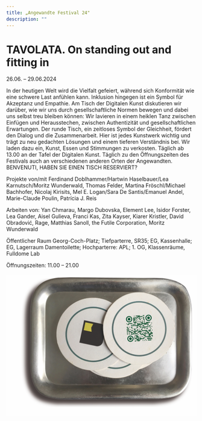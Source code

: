 ```yaml
---
title: „Angewandte Festival 24"
description: ""
---
```

# TAVOLATA. On standing out and fitting in
26.06. – 29.06.2024

In der heutigen Welt wird die Vielfalt gefeiert, während sich Konformität wie eine schwere Last anfühlen kann. Inklusion hingegen ist ein Symbol für Akzeptanz und Empathie. Am Tisch der Digitalen Kunst diskutieren wir darüber, wie wir uns durch gesellschaftliche Normen bewegen und dabei uns selbst treu bleiben können: Wir lavieren in einem heiklen Tanz zwischen Einfügen und Herausstechen, zwischen Authentizität und gesellschaftlichen Erwartungen. Der runde Tisch, ein zeitloses Symbol der Gleichheit, fördert den Dialog und die Zusammenarbeit. Hier ist jedes Kunstwerk wichtig und trägt zu neu gedachten Lösungen und einem tieferen Verständnis bei. Wir laden dazu ein, Kunst, Essen und Stimmungen zu verkosten. Täglich ab 13.00 an der Tafel der Digitalen Kunst. Täglich zu den Öffnungszeiten des Festivals auch an verschiedenen anderen Orten der Angewandten. BENVENUTI, HABEN SIE EINEN TISCH RESERVIERT?

Projekte von/mit Ferdinand Doblhammer/Hartwin Haselbauer/Lea Karnutsch/Moritz Wunderwald, Thomas Felder, Martina Fröschl/Michael Bachhofer, Nicolaj Kirisits, Mel E. Logan/Sara De Santis/Emanuel Andel, Marie-Claude Poulin, Patrícia J. Reis

Arbeiten von: Yan Chmarau, Margo Dubovska, Element Lee, Isidor Forster, Lea Gander, Aisel Gulieva, Franci Kas, Zita Kayser, Kiarer Kristler, David Obradović, Rage, Matthias Sanoll, the Futile Corporation, Moritz Wunderwald

Öffentlicher Raum Georg-Coch-Platz; Tiefparterre, SR35; EG, Kassenhalle; EG, Lagerraum Damentoilette; Hochparterre: APL; 1. OG, Klassenräume, Fulldome Lab

Öffnungszeiten: 11.00 – 21.00
<br/>
<br/>
![Square Pants](./TAVOLATA_Bernhard_FAISSwebsite.jpg)
